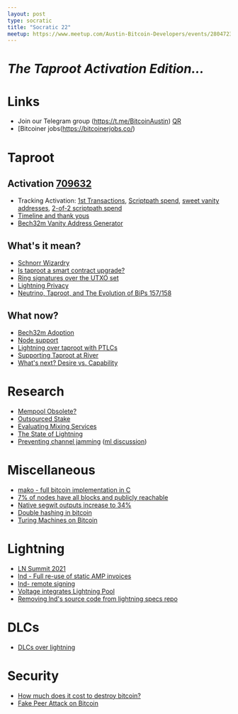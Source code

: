 ```yaml
---
layout: post
type: socratic
title: "Socratic 22"
meetup: https://www.meetup.com/Austin-Bitcoin-Developers/events/280472341/
---
```


# _The Taproot Activation Edition..._

# Links

- Join our Telegram group (https://t.me/BitcoinAustin) [QR](../assets/imgs/telegram-group.svg)
- [Bitcoiner jobs(https://bitcoinerjobs.co/)

# Taproot

## Activation [709632](https://mempool.space/block/0000000000000000000687bca986194dc2c1f949318629b44bb54ec0a94d8244)

- Tracking Activation: [1st Transactions](https://twitter.com/murchandamus/status/14597604827016888380), [Scriptpath spend](https://twitter.com/murchandamus/status/1459760561177219073?s=20), [sweet vanity addresses](https://twitter.com/pwuille/status/1459778731548057603?s=12), [2-of-2 scriptpath spend](https://twitter.com/murchandamus/status/1459769394909831172?s=20)
- [Timeline and thank yous](https://bitcoinops.org/en/newsletters/2021/11/10/)
- [Bech32m Vanity Address Generator](https://github.com/achow101/rust-vanitygen)

## What's it mean?

- [Schnorr Wizardry](https://github.com/t-bast/lightning-docs/blob/master/schnorr.md)
- [Is taproot a smart contract upgrade?](https://twitter.com/udiwertheimer/status/1459999968207376385?s=12)
- [Ring signatures over the UTXO set](https://twitter.com/roasbeef/status/1460340899565617156)
- [Lightning Privacy](https://twitter.com/nopara73/status/1459885350197899265?s=12)
- [Neutrino, Taproot, and The Evolution of BiPs 157/158](https://lists.linuxfoundation.org/pipermail/bitcoin-dev/2021-November/019589.html)

## What now?

- [Bech32m Adoption](https://en.bitcoin.it/wiki/Bech32_adoption)
- [Node support](http://azure.erisian.com.au/~aj/taproot/taproot.html)
- [Lightning over taproot with PTLCs](https://lists.linuxfoundation.org/pipermail/lightning-dev/2021-October/003325.html)
- [Supporting Taproot at River](https://blog.river.com/supporting-taproot-at-river/)
- [What's next? Desire vs. Capability](https://twitter.com/jeremyrubin/status/1460349481518465025?s=12)

# Research

- [Mempool Obsolete?](https://lists.linuxfoundation.org/pipermail/bitcoin-dev/2021-October/019572.html)
- [Outsourced Stake](https://blog.bitmex.com/outsourced-stake/)
- [Evaluating Mixing Services](https://arxiv.org/abs/2110.01970v1)
- [The State of Lightning](https://www.research.arcane.no/the-state-of-lightning)
- [Preventing channel jamming](https://blog.bitmex.com/preventing-channel-jamming/) ([ml discussion](https://lists.linuxfoundation.org/pipermail/lightning-dev/2021-October/003314.html))

# Miscellaneous

- [mako - full bitcoin implementation in C](https://github.com/chjj/mako)
- [7% of nodes have all blocks and publicly reachable](https://twitter.com/roasbeef/status/1458977490160947200?s=20)
- [Native segwit outputs increase to 34%](https://twitter.com/murchandamus/status/1452731827525988360)
- [Double hashing in bitcoin](https://bitcoin.stackexchange.com/questions/110065/checksum-sha256sha256prefixdata-why-double-hashing)
- [Turing Machines on Bitcoin](https://medium.com/coinmonks/turing-machine-on-bitcoin-7f0ebe0d52b1)

# Lightning

- [LN Summit 2021](https://lists.linuxfoundation.org/pipermail/lightning-dev/2021-November/003336.html)
- [lnd - Full re-use of static AMP invoices](https://github.com/lightningnetwork/lnd/pull/5803)
- [lnd- remote signing](https://github.com/guggero/lnd/blob/d43854aa34ca0c2d0dfa12b06f299def39b512fb/docs/remote-signing.md)
- [Voltage integrates Lightning Pool](https://blog.voltage.cloud/introducing-flow/)
- [Removing lnd's source code from lightning specs repo](https://lists.linuxfoundation.org/pipermail/lightning-dev/2021-November/003337.html)

# DLCs

- [DLCs over lightning](https://mailmanlists.org/pipermail/dlc-dev/2021-November/000091.html)

# Security

- [How much does it cost to destroy bitcoin?](https://gist.github.com/fernandonm/ef9721bacf7284e039caf39ba2a07258)
- [Fake Peer Attack on Bitcoin](https://bitcoinmagazine.com/technical/discussing-the-fake-peer-attack-on-bitcoin)
